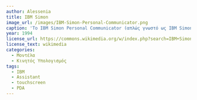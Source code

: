 ```yaml
---
author: Alessenia
title: IBM Simon
image_url: /images/IBM-Simon-Personal-Communicator.png
caption: 'Το IBM Simon Personal Communicator (απλώς γνωστό ως IBM Simon) είναι ένα φορητός Personal Assistant με οθόνη αφής που σχεδιάστηκε από την International Business Machines (IBM).Παρόλο που ο όρος «smartphone» επινοήθηκε μόλις το 1995, λόγω των χαρακτηριστικών και των δυνατοτήτων του o Simon, έχει αναφερθεί αναδρομικά ως το πρώτο αληθινό smartphone. Ο Simon χρησιμοποίησε το σύστημα αρχείων από το Datalight ROM-DOS μαζί με τη συμπίεση αρχείων από το Stacker. Η IBM δημιούργησε μια μοναδική διεπαφή χρήστη με οθόνη αφής για τον Simon. Το Simon Personal Communicator ήταν ο πρώτος προσωπικός ψηφιακός βοηθός ή PDA που συμπεριέλαβε λειτουργίες τηλεφωνίας (πραγματοποίηση τηλεφωνικών κλήσεων). Η μπαταρία διήρκεσε μόνο μία ώρα και τα τηλέφωνα με πτυσσόμενα τηλέφωνα έγιναν ολοένα και πιο λεπτά, γεγονός που την οδήγησε στον αφανισμό του Simon '
year: 1994
license_url: https://commons.wikimedia.org/w/index.php?search=IBM+Simon&title=Special:MediaSearch&go=Go&type=image&haslicense=unrestricted
license_text: wikimedia
categories:
  - Μοντέλα
  - Κινητός Υπολογισμός
tags:
  - IBM
  - Assistant
  - touchscreen
  - PDA
---
```

